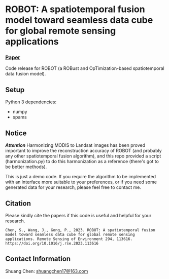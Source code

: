 # ROBOT: A spatiotemporal fusion model toward seamless data cube for global remote sensing applications
### [Paper](https://www.sciencedirect.com/science/article/abs/pii/S0034425723001670)

Code release for ROBOT (a ROBust and OpTimization-based spatiotemporal data fusion model).


## Setup

Python 3 dependencies:

* numpy
* spams


## Notice

***Attention***
Harmonizing MODIS to Landsat images has been proved important to improve the reconstruction accuracy of ROBOT (and probably any other spatiotemporal fusion algorithm), and this repo provided a script (harmonization.py) to do this harmonization as a reference (there's got to be better methods).

This is just a demo code. If you require the algorithm to be implemented with an interface more suitable to your preferences, or if you need some generated data for your research, please feel free to contact me.


## Citation

Please kindly cite the papers if this code is useful and helpful for your research.
```
Chen, S., Wang, J., Gong, P., 2023. ROBOT: A spatiotemporal fusion model toward seamless data cube for global remote sensing applications. Remote Sensing of Environment 294, 113616. https://doi.org/10.1016/j.rse.2023.113616
```


## Contact Information
Shuang Chen: shuangchen17@163.com
